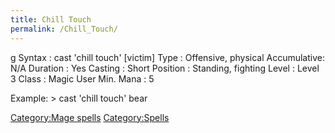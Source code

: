 ```yaml
---
title: Chill Touch
permalink: /Chill_Touch/
---
```


<nowiki>g Syntax : cast 'chill touch' \[victim\] Type : Offensive,
physical Accumulative: N/A Duration : Yes Casting : Short Position :
Standing, fighting Level : Level 3 Class : Magic User Min. Mana : 5

</pre>

Example: \> cast 'chill touch' bear

[Category:Mage spells](Category:Mage_spells "wikilink")
[Category:Spells](Category:Spells "wikilink")